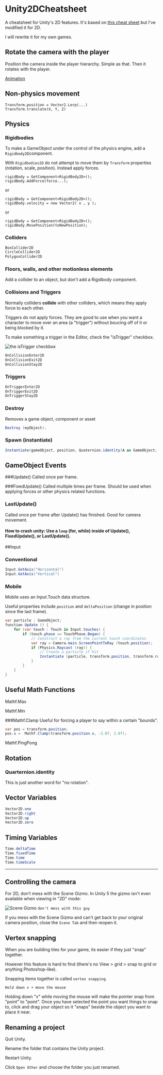 # Unity2DCheatsheet
A cheatsheet for Unity's 2D features. It's based on [this cheat sheet](http://cdn1.raywenderlich.com/wp-content/uploads/2014/11/UnityCheatsheet-0_1.pdf) but I've modified it for 2D.

I will rewrite it for my own games.

## Rotate the camera with the player
Position the camera inside the player hierarchy. Simple as that. Then it rotates with the player.



[Animation](animation.md)

## Non-physics movement

```
Transform.position = Vector2.Lerp(...)
Transform.translate(X, Y, Z)
```

## Physics 

### Rigidbodies
To make a GameObject under the control of the physics engine, add a ```Rigidbody2D```component.

With ```Rigidbodies2D``` do not attempt to move them by ```Transform``` properties (rotation, scale, position). Instead apply forces.

```
rigidBody = GetComponent<RigidBody2D>();
rigidBody.AddForce(force...);

```

or

```
rigidBody = GetComponent<RigidBody2D>();
rigidBody.velocity = new Vector2( x , y );
```

or

```
rigidBody = GetComponent<RigidBody2D>();
rigidBody.MovePosition(toNewPosition);
```

### Colliders


```C#
BoxCollider2D
CircleCollider2D
PolygonCollider2D
```

### Floors, walls, and other motionless elements
Add a collider to an object, but don't add a Rigidbody component.

### Collisions and Triggers

Normally colliders **collide** with other colliders, which means they apply force to each other.

Triggers do not apply forces. They are good to use when you want a character to move over an area (a "trigger") without boucing off of it or being blocked by it.

To make something a trigger in the Editor, check the "isTrigger" checkbox.

![the isTrigger checkbox](images/is-trigger.png)


```C#
OnCollisionEnter2D
OnCollisionExit2D
OnCollisionStay2D

```


### Triggers

```C#
OnTriggerEnter2D
OnTriggerExit2D
OnTriggerStay2D

```

### Destroy

Removes a game object, component or asset

```C#
Destroy (myObject);
```

### Spawn (instantiate)

```C#
Instantiate(gameObject, position, Quaternion.identity)A as GameObject;
```

## GameObject Events

###Update()
Called once per frame.

###FixedUpdate()
Called multiple times per frame.
Should be used when applying forces or other physics related functions.

### LastUpdate()
Called  once  per frame after Update()  has finished. 
Good  for camera  movement.

#### How to crash unity: Use a ```loop``` (for, while) inside of Update(), FixedUpdate(), or LastUpdate().


##Input

### Conventional

```C#
Input.GetAxis("Horizontal")
Input.GetAxis("Vertical")
```

### Mobile

Mobile uses an Input.Touch data structure.

Useful properties include ```position``` and ```deltaPosition``` (change in position since the last frame).


```C#
var particle : GameObject;
function Update () {
    for (var touch : Touch in Input.touches) {
        if (touch.phase == TouchPhase.Began) {
            // Construct a ray from the current touch coordinates
            var ray = Camera.main.ScreenPointToRay (touch.position);
            if (Physics.Raycast (ray)) {
                // Create a particle if hit
                Instantiate (particle, transform.position, transform.rotation);
            }
        }
    }
}
```

## Useful Math Functions
Mathf.Max

Mathf.Min

###Mathf.Clamp
Useful for forcing a player to say within a certain "bounds".

```C#
var pos = transform.position;
pos.x =  Mathf.Clamp(transform.position.x, -2.0f, 2.0f);
```    

Mathf.PingPong

## Rotation

### Quarternion.identity
This is just another word for "no rotation".

##  Vector Variables

```C#
Vector2D.one
Vector2D.right
Vector2D.up
Vector2D.zero
```

## Timing Variables

```C#
Time.deltaTime
Time.fixedTime
Time.time
Time.timeScale
```

-------

## Controlling the camera
For 2D, don’t mess with the Scene Gizmo. In Unity 5 the gizmo isn't even available when viewing in "2D" mode:

![Scene Gizmo](images/scene-gizmo.png)
``` don't mess with this guy ```

If you mess with the Scene Gizmo and can't get back to your original camera position, close the ```Scene Tab``` and then reopen it.


## Vertex snapping

When you are building tiles for your game, its easier if they just "snap" together.

However this feature is hard to find (there's no View > grid > snap to grid or anything Photoshop-like).

Snapping items together is called ```vertex snapping```.

```
Hold down v + move the mouse
```

Holding down "v" while moving the mouse will make the pointer snap from "point" to "point". Once you have selected the point you want things to snap to, click and drag your object so it "snaps" beside the object you want to place it near.

## Renaming a project
Quit Unity.

Rename the folder that contains the Unity project. 

Restart Unity.

Click ```Open Other``` and choose the folder you just renamed.






